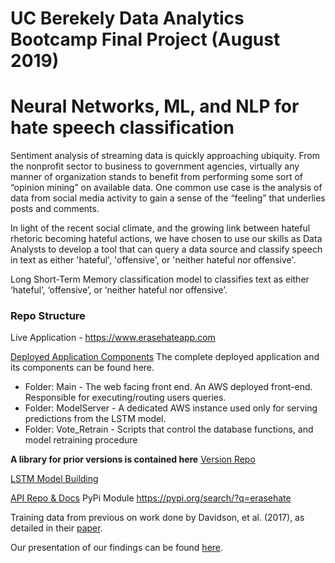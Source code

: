 # UC Berekely Data Analytics Bootcamp Final Project (August 2019)

# Neural Networks, ML, and NLP for hate speech classification

Sentiment analysis of streaming data is quickly approaching ubiquity. From the nonprofit sector to business to government agencies, virtually any manner of organization stands to benefit from performing some sort of “opinion mining” on available data. One common use case is the analysis of data from social media activity to gain a sense of the “feeling” that underlies posts and comments.

In light of the recent social climate, and the growing link between hateful rhetoric becoming hateful actions, we have chosen to use our skills as Data Analysts to develop a tool that can query a data source and classify speech in text as either 'hateful', 'offensive', or 'neither hateful nor offensive'.

Long Short-Term Memory classification model to classifies text as either ‘hateful’, ‘offensive’, or ‘neither hateful nor offensive’. 

### Repo Structure
Live Application - https://www.erasehateapp.com

[Deployed Application Components](https://github.com/nickmccarty/Twitter-Sentiment-Analysis/tree/master/Omari/Version3.0_11_6_2019 'Live App')
The complete deployed application and its components can be found here.

- Folder: Main - The web facing front end. An AWS deployed front-end. Responsible for executing/routing users queries.  
- Folder: ModelServer - A dedicated AWS instance used only for serving predictions from the LSTM model.
- Folder: Vote_Retrain - Scripts that control the database functions, and model retraining procedure

**A library for prior versions is contained here** [Version Repo](https://github.com/oblockton/Erase-Hate-Versioning 'Version Repo')

[LSTM Model Building](https://github.com/nickmccarty/Twitter-Sentiment-Analysis/tree/master/FINAL/LSTM 'LSTM Model Building')

[API Repo & Docs](https://github.com/oblockton/Erase_Hate_Python_Library 'API Repo & Docs')
PyPi Module https://pypi.org/search/?q=erasehate


Training data from previous on work done by Davidson, et al. (2017), as detailed in their [paper](https://arxiv.org/abs/1703.04009).

Our presentation of our findings can be found [here](https://drive.google.com/file/d/1Q8i7kgMXVrcf7ohsbQ5v3Vr6dU0MOkvn/view?usp=drivesdk).
